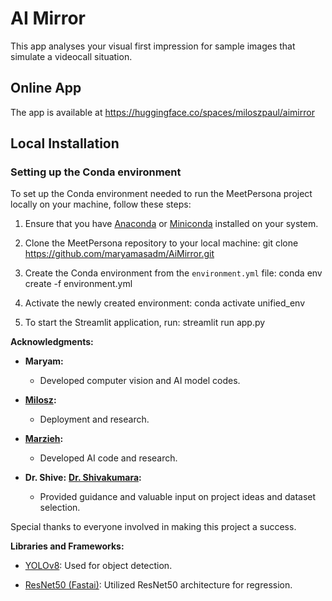 # AI Mirror
This app analyses your visual first impression for sample images that simulate a videocall situation. 


## Online App 

The app is available at https://huggingface.co/spaces/miloszpaul/aimirror

## Local Installation

### Setting up the Conda environment

To set up the Conda environment needed to run the MeetPersona project locally on your machine, follow these steps:

1. Ensure that you have [Anaconda](https://www.anaconda.com/products/distribution) or [Miniconda](https://docs.conda.io/en/latest/miniconda.html) installed on your system.

2. Clone the MeetPersona repository to your local machine: git clone https://github.com/maryamasadm/AiMirror.git

3. Create the Conda environment from the `environment.yml` file: conda env create -f environment.yml

3. Activate the newly created environment: conda activate unified_env

4. To start the Streamlit application, run: streamlit run app.py

**Acknowledgments:**

- **Maryam:**
  - Developed computer vision and AI model codes.

- **[Milosz](https://github.com/miloszpaul):**
  - Deployment and research.

- **[Marzieh](https://www.linkedin.com/in/marzieh-goljahi-150b39265/):**
  - Developed AI code and research.

- **Dr. Shive:** **[Dr. Shivakumara](https://www.linkedin.com/in/palaiahnakote-shivakumara-8b23a215/):**
   - Provided guidance and valuable input on project ideas and dataset selection.

Special thanks to everyone involved in making this project a success.

**Libraries and Frameworks:**

- [YOLOv8](https://docs.ultralytics.com/): Used for object detection.

- [ResNet50 (Fastai)](https://github.com/fastai/fastai): Utilized ResNet50 architecture for regression.

